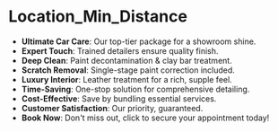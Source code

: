 # Location_Min_Distance

- **Ultimate Car Care**: Our top-tier package for a showroom shine.
- **Expert Touch**: Trained detailers ensure quality finish.
- **Deep Clean**: Paint decontamination & clay bar treatment.
- **Scratch Removal**: Single-stage paint correction included.
- **Luxury Interior**: Leather treatment for a rich, supple feel.
- **Time-Saving**: One-stop solution for comprehensive detailing.
- **Cost-Effective**: Save by bundling essential services.
- **Customer Satisfaction**: Our priority, guaranteed.
- **Book Now**: Don't miss out, click to secure your appointment today!
